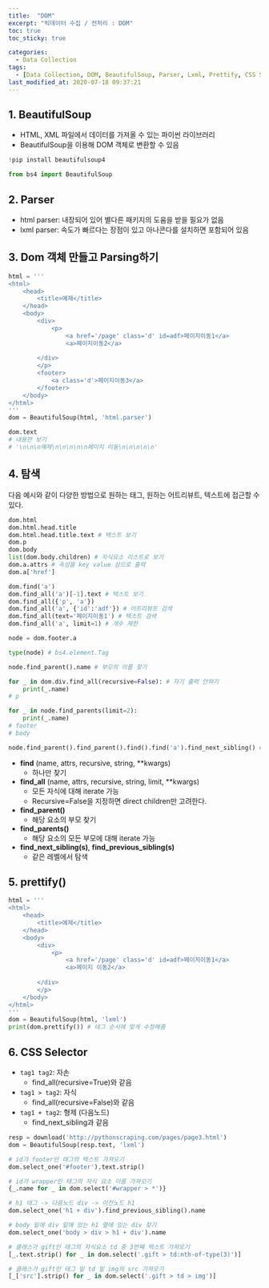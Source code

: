 ```yaml
---
title:  "DOM"
excerpt: "빅데이터 수집 / 전처리 : DOM"
toc: true
toc_sticky: true

categories:
  - Data Collection
tags:
  - [Data Collection, DOM, BeautifulSoup, Parser, Lxml, Prettify, CSS Selector]
last_modified_at: 2020-07-18 09:37:21
---
```



## 1. BeautifulSoup
- HTML, XML 파일에서 데이터를 가져올 수 있는 파이썬 라이브러리
- BeautifulSoup을 이용해 DOM 객체로 변환할 수 있음

```py
!pip install beautifulsoup4

from bs4 import BeautifulSoup
```

## 2. Parser
- html parser: 내장되어 있어 별다른 패키지의 도움을 받을 필요가 없음
- lxml parser: 속도가 빠르다는 장점이 있고 아나콘다를 설치하면 포함되어 있음

## 3. Dom 객체 만들고 Parsing하기

```py
html = '''
<html>
    <head>
        <title>예제</title>
    </head>
    <body>
        <div>
            <p>
                <a href='/page' class='d' id=adf>페이지이동1</a>
                <a>페이지이동2</a>
            
        </div>
        </p>
        <footer>
            <a class='d'>페이지이동3</a>
        </footer>
    </body>
</html>
'''
dom = BeautifulSoup(html, 'html.parser')

dom.text 
# 내용만 보기
# '\n\n\n예제\n\n\n\n\n페이지 이동\n\n\n\n\n'
```

## 4. 탐색
다음 예시와 같이 다양한 방법으로 원하는 태그, 원하는 어트리뷰트, 텍스트에 접근할 수 있다.  

```py
dom.html
dom.html.head.title
dom.html.head.title.text # 텍스트 보기
dom.p
dom.body
list(dom.body.children) # 자식요소 리스트로 보기
dom.a.attrs # 속성을 key value 상으로 출력
dom.a['href']
```

```py
dom.find('a')
dom.find_all('a')[-1].text # 텍스트 보기
dom.find_all({'p', 'a'})
dom.find_all('a', {'id':'adf'}) # 어트리뷰트 검색
dom.find_all(text='페이지이동1') # 텍스트 검색
dom.find_all('a', limit=1) # 개수 제한

node = dom.footer.a

type(node) # bs4.element.Tag

node.find_parent().name # 부모의 이름 찾기

for _ in dom.div.find_all(recursive=False): # 자기 출력 안하기
    print(_.name)
# p

for _ in node.find_parents(limit=2):
    print(_.name)
# footer
# body

node.find_parent().find_parent().find().find('a').find_next_sibling() # <a>페이지이동2</a>
```

- **find** (name, attrs, recursive, string, **kwargs)
  - 하나만 찾기
- **find_all** (name, attrs, recursive, string, limit, **kwargs)
  - 모든 자식에 대해 iterate 가능
  - Recursive=False을 지정하면 direct children만 고려한다.
- **find_parent()**
  - 해당 요소의 부모 찾기
- **find_parents()**
  - 해당 요소의 모든 부모에 대해 iterate 가능
- **find_next_sibling(s)**, **find_previous_sibling(s)**
  - 같은 레벨에서 탐색

## 5. prettify()
```py
html = '''
<html>
    <head>
        <title>예제</title>
    </head>
    <body>
        <div>
            <p>
                <a href='/page' class='d' id=adf>페이지이동1</a>
                <a>페이지 이동2</a>
            
        </div>
        </p>
    </body>
</html>
'''
dom = BeautifulSoup(html, 'lxml')
print(dom.prettify()) # 태그 순서에 맞게 수정해줌
```

## 6. CSS Selector
- `tag1 tag2`: 자손
  - find_all(recursive=True)와 같음
- `tag1 > tag2`: 자식
  - find_all(recursive=False)와 같음
- `tag1 + tag2`: 형제 (다음노드)
  - find_next_sibling과 같음


```py
resp = download('http://pythonscraping.com/pages/page3.html')
dom = BeautifulSoup(resp.text, 'lxml')
```

```py
# id가 footer인 태그의 텍스트 가져오기
dom.select_one('#footer').text.strip()

# id가 wrapper인 태그의 자식 요소 이름 가져오기
{_.name for _ in dom.select('#wrapper > *')}

# h1 태그 -> 다음노드 div -> 이전노드 h1
dom.select_one('h1 + div').find_previous_sibling().name

# body 밑에 div 밑에 있는 h1 옆에 있는 div 찾기
dom.select_one('body > div > h1 + div').name

# 클래스가 gift인 태그의 자식요소 td 중 3번째 텍스트 가져오기
[_.text.strip() for _ in dom.select('.gift > td:nth-of-type(3)')]

# 클래스가 gift인 태그 밑 td 밑 img의 src 가져오기
[_['src'].strip() for _ in dom.select('.gift > td > img')]
```



